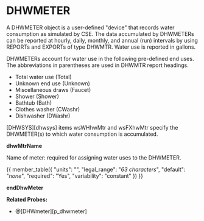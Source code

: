 # DHWMETER

A DHWMETER object is a user-defined "device" that records water consumption as simulated by CSE.  The data accumulated by DHWMETERs can be reported at hourly, daily, monthly, and annual (run) intervals by using REPORTs and EXPORTs of type DHWMTR. Water use is reported in gallons.


DHWMETERs account for water use in the following pre-defined end uses.  The abbreviations in parentheses are used in DHWMTR report headings.

- Total water use (Total)
- Unknown end use (Unknown)
- Miscellaneous draws (Faucet)
- Shower (Shower)
- Bathtub (Bath)
- Clothes washer (CWashr)
- Dishwasher (DWashr)

[DHWSYS][dhwsys] items wsWHhwMtr and wsFXhwMtr specify the DHWMETER(s) to which water consumption is accumulated.

**dhwMtrName**

Name of meter: required for assigning water uses to the DHWMETER.

{{
  member_table({
    "units": "",
    "legal_range": "*63 characters*", 
    "default": "*none*",
    "required": "Yes",
    "variability": "constant" 
  })
}}

**endDhwMeter**

**Related Probes:**

- @[DHWmeter][p_dhwmeter]
